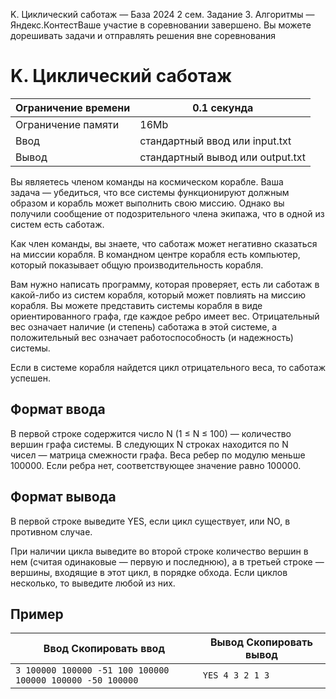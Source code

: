  K. Циклический саботаж — База 2024 2 сем. Задание 3\. Алгоритмы — Яндекс.КонтестВаше участие в соревновании завершено. Вы можете дорешивать задачи и отправлять решения вне соревнования



K. Циклический саботаж
======================




| Ограничение времени | 0\.1 секунда |
| --- | --- |
| Ограничение памяти | 16Mb |
| Ввод | стандартный ввод или input.txt |
| Вывод | стандартный вывод или output.txt |





Вы являетесь членом команды на космическом корабле. Ваша задача — убедиться, что все системы функционируют должным образом и корабль может выполнить свою миссию. Однако вы получили сообщение
 от подозрительного члена экипажа, что в одной из систем есть саботаж.
 

Как член команды, вы знаете, что саботаж может негативно сказаться на миссии корабля. В командном центре корабля есть компьютер,
 который показывает общую производительность корабля.
 


Вам нужно написать программу, которая проверяет, есть ли саботаж в какой\-либо из систем корабля, который может повлиять на
 миссию корабля. Вы можете представить системы корабля в виде ориентированного графа, где каждое ребро имеет вес. Отрицательный
 вес означает наличие (и степень) саботажа в этой системе, а положительный вес означает работоспособность (и надежность) системы.
 


Если в системе корабля найдется цикл отрицательного веса, то саботаж успешен.



Формат ввода
------------



В первой строке содержится число N (1 ≤ N ≤ 100\) — количество вершин графа системы. В следующих N строках находится по N чисел — матрица смежности графа. Веса ребер по модулю меньше 100000\. Если ребра нет, соответствующее значение равно 100000\.
 


Формат вывода
-------------



В первой строке выведите YES, если цикл существует, или NO, в противном случае. 
 

При наличии цикла выведите во второй строке количество вершин в нем (считая одинаковые — первую и последнюю), а в третьей строке — вершины, входящие в этот цикл, в порядке обхода. Если циклов несколько, то выведите любой из них.



Пример
------




| Ввод Скопировать ввод | Вывод Скопировать вывод |
| --- | --- |
| ``` 3 100000 100000 -51 100 100000 100000 100000 -50 100000  ``` | ``` YES 4 3 2 1 3  ``` |


